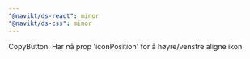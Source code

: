 ```yaml
---
"@navikt/ds-react": minor
"@navikt/ds-css": minor
---
```


CopyButton: Har nå prop 'iconPosition' for å høyre/venstre aligne ikon

